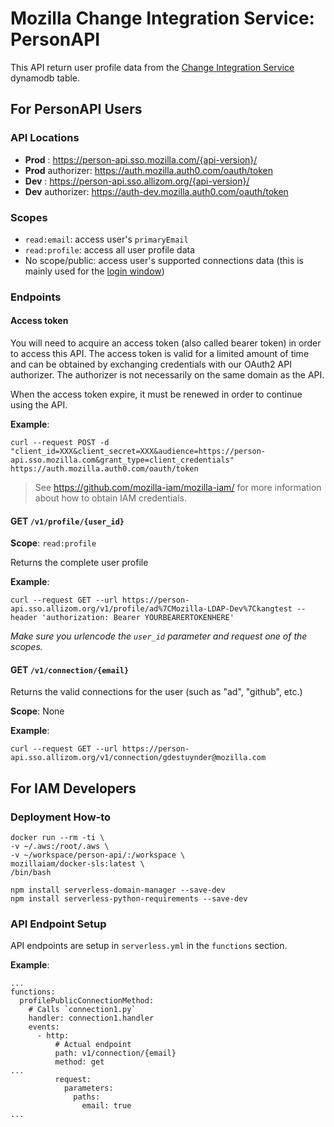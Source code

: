 # Mozilla Change Integration Service: PersonAPI

This API return user profile data from the [Change Integration Service](https://github.com/mozilla-iam/cis) dynamodb table.

## For PersonAPI Users
### API Locations

- **Prod** : https://person-api.sso.mozilla.com/{api-version}/
- **Prod** authorizer: https://auth.mozilla.auth0.com/oauth/token
- **Dev** : https://person-api.sso.allizom.org/{api-version}/
- **Dev** authorizer: https://auth-dev.mozilla.auth0.com/oauth/token

### Scopes

- `read:email`: access user's `primaryEmail`
- `read:profile`: access all user profile data
- No scope/public: access user's supported connections data (this is mainly used for the [login
window](https://github.com/mozilla-iam/auth0-custom-lock))

### Endpoints

#### Access token

You will need to acquire an access token (also called bearer token) in order to access this API.
The access token is valid for a limited amount of time and can be obtained by exchanging credentials with our OAuth2 API
authorizer.
The authorizer is not necessarily on the same domain as the API.

When the access token expire, it must be renewed in order to continue using the API.

**Example**:
```
curl --request POST -d
"client_id=XXX&client_secret=XXX&audience=https://person-api.sso.mozilla.com&grant_type=client_credentials"
https://auth.mozilla.auth0.com/oauth/token
```

> See <https://github.com/mozilla-iam/mozilla-iam/> for more information about how to obtain IAM credentials.

#### GET `/v1/profile/{user_id}`

**Scope**: `read:profile`

Returns the complete user profile

**Example**:
```
curl --request GET --url https://person-api.sso.allizom.org/v1/profile/ad%7CMozilla-LDAP-Dev%7Ckangtest --header 'authorization: Bearer YOURBEARERTOKENHERE'
```

*Make sure you urlencode the `user_id` parameter and request one of the scopes.*

#### GET `/v1/connection/{email}`

Returns the valid connections for the user (such as "ad", "github", etc.)

**Scope**: None

**Example**:
```
curl --request GET --url https://person-api.sso.allizom.org/v1/connection/gdestuynder@mozilla.com
```

## For IAM Developers
### Deployment How-to

```
docker run --rm -ti \
-v ~/.aws:/root/.aws \
-v ~/workspace/person-api/:/workspace \
mozillaiam/docker-sls:latest \
/bin/bash

npm install serverless-domain-manager --save-dev
npm install serverless-python-requirements --save-dev
```

### API Endpoint Setup

API endpoints are setup in `serverless.yml` in the `functions` section.

**Example**:

```
...
functions:
  profilePublicConnectionMethod:
    # Calls `connection1.py`
    handler: connection1.handler
    events:
      - http:
          # Actual endpoint
          path: v1/connection/{email}
          method: get
...
          request:
            parameters:
              paths:
                email: true
...
```
